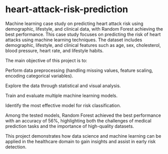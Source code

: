 # heart-attack-risk-prediction
Machine learning case study on predicting heart attack risk using demographic, lifestyle, and clinical data, with Random Forest achieving the best performance.
This case study focuses on predicting the risk of heart attacks using machine learning techniques. The dataset includes demographic, lifestyle, and clinical features such as age, sex, cholesterol, blood pressure, heart rate, and lifestyle habits.

The main objective of this project is to:

Perform data preprocessing (handling missing values, feature scaling, encoding categorical variables).

Explore the data through statistical and visual analysis.

Train and evaluate multiple machine learning models.

Identify the most effective model for risk classification.

Among the tested models, Random Forest achieved the best performance with an accuracy of 56%, highlighting both the challenges of medical prediction tasks and the importance of high-quality datasets.

This project demonstrates how data science and machine learning can be applied in the healthcare domain to gain insights and assist in early risk detection.
